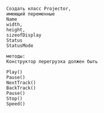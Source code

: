 	Создать класс Projector,
	имеющий переменные
	Name
	width,
	height,
	sizeofDisplay
	Status
	StatusMode

	методы:
	Конструктор перегрузка должен быть

	Play()
	Pause()
	NextTrack()
	BackTrack()
	Pause()
	Stop()
	Speed()